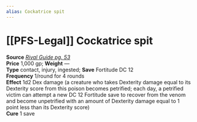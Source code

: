```yaml
---
alias: Cockatrice spit
---
```


# [[PFS-Legal]] Cockatrice spit

**Source** [_Rival Guide pg. 53_](http://paizo.com/store/games/roleplayingGames/p/pathfinderRPG/paizo/pathfinderChronicles/v5748btpy8kc2)  
**Price** 1,000 gp; **Weight** —  
**Type** contact, injury, ingested; **Save** Fortitude DC 12  
**Frequency** 1/round for 4 rounds  
**Effect** 1d2 Dex damage (a creature who takes Dexterity damage equal to its Dexterity score from this poison becomes petrified; each day, a petrified victim can attempt a new DC 12 Fortitude save to recover from the venom and become unpetrified with an amount of Dexterity damage equal to 1 point less than its Dexterity score)  
**Cure** 1 save
